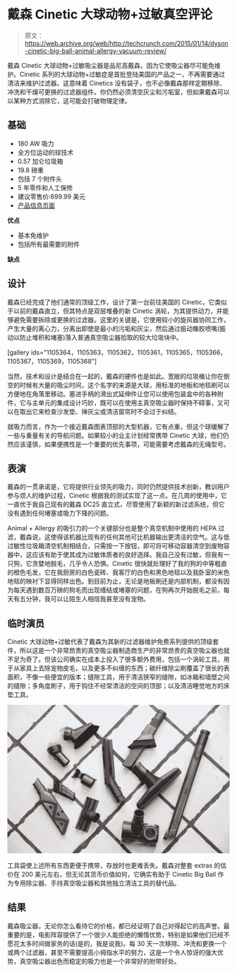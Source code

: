 # 戴森 Cinetic 大球动物+过敏真空评论 

> 原文：<https://web.archive.org/web/http://techcrunch.com/2015/01/14/dyson-cinetic-big-ball-animal-allergy-vacuum-review/>

戴森 Cinetic 大球动物+过敏吸尘器是品尼高戴森，因为它使吸尘器尽可能免维护。Cinetic 系列的大球动物+过敏症是首批登陆美国的产品之一，不再需要通过清洁来维护过滤器。这意味着 Cinetics 没有袋子，也不必像戴森那样定期移除、冲洗和干燥可更换的过滤器组件。你仍然必须清空灰尘和污垢室，但如果戴森可以以某种方式消除它，这可能会打破物理定律。

## 基础

*   180 AW 吸力
*   全方位运动的球技术
*   0.57 加仑垃圾箱
*   19.8 磅重
*   包括 7 个附件头
*   5 年零件和人工保修
*   建议零售价:699.99 美元
*   [产品信息页面](https://web.archive.org/web/20230131000651/http://www.dyson.com/vacuums/uprights/dysoncineticbigball/dyson-cinetic-big-ball-animal-and-allergy.aspx)

**优点**

*   基本免维护
*   包括所有最需要的附件

**缺点**

## 设计

戴森已经完成了他们通常的顶级工作，设计了第一台前往美国的 Cinetic，它类似于以前的戴森直立，但其特点是双层堆叠的新 Cinetic 涡轮，为其提供动力，并能够避免需要拆除或更换的过滤器。这里的关键是，它使用较小的旋风器协同工作，产生大量的离心力，分离出即使是最小的污垢和灰尘，然后通过振动橡胶喷嘴(振动以防止堆积和堵塞)落入普通真空吸尘器拾取的较大垃圾块中。

[gallery ids="1105364，1105363，1105362，1105361，1105365，1105366，1105367，1105369，1105368"]

当然，技术和设计是结合在一起的，戴森的硬件也是如此。宽敞的垃圾桶让你在倒空的时候有大量的吸尘时间，这个名字的来源是大球，用标准的地板和地毯刷可以方便地在角落里移动。塞进手柄的滑出式延伸件让您可以使用包装盒中的各种附件，它与主单元的集成设计巧妙，既可以在使用主真空吸尘器时保持不碍事，又可以在取出它来检查沙发垫、掸灰尘或清洁窗帘时不会过于纠结。

就吸力而言，作为一个接近戴森图表顶部的大型机器，它有点重，但这个球缓解了一些与重量有关的导航问题。如果较小的业主计划经常携带 Cinetic 大球，他们仍然应该谨慎，如果便携性是一个重要的优先事项，可能需要考虑戴森的无绳型号。

## 表演

戴森的一贯承诺是，它将提供行业领先的吸力，同时仍然提供技术创新，教训用户参与烦人的维护过程，Cinetic 根据我的测试实现了这一点。在几周的使用中，它一直优于我自己现有的戴森 DC25 直立式，尽管使用了新颖的新过滤系统，但它没有遇到任何堵塞或吸力下降的问题。

Animal + Allergy 的吸引力的一个关键部分也是整个真空机制中使用的 HEPA 过滤，戴森说，这使得该机器比现有的任何其他可比机器输出更清洁的空气。这与低过敏性垃圾箱清空机制相结合，只需按一下按钮，即可将可移动容器清空到废物容器中，这应该有助于使其成为过敏体质者的良好选择。我自己没有过敏，但我有一只狗，它贪婪地脱毛，几乎令人恐惧。Cinetic 很快就处理好了我的狗的中等粗直的橙色毛发，它在我厨房的白色瓷砖、我客厅的白色和黑色地毯以及我卧室的米色地毯的映衬下显得同样出色。到目前为止，无论是地板刷还是内部机制，都没有因为每天遇到数百万磅的狗毛而出现缠结或堵塞的问题，在狗再次开始脱毛之前，每天有五分钟，我可以让陌生人相信我甚至没有宠物。

## 临时演员

Cinetic 大球动物+过敏代表了戴森为其新的过滤器维护免费系列提供的顶级套件，所以这是一个非常昂贵的真空吸尘器制造商生产的非常昂贵的真空吸尘器也就不足为奇了。但该公司确实在成本上投入了很多额外费用，包括一个涡轮工具，用于从家具上去除宠物皮毛，以及更多不纠缠的东西；碳纤维除尘刷覆盖了很长的表面积，不像一些便宜的版本；缝隙工具，用于清洁狭窄的缝隙，如冰箱和墙壁之间的缝隙；多角度刷子，用于钩住不经常清洁的空间的顶部；以及清洁睡觉地方的床垫工具。

![IMG_4617](img/69f42f493bfcf3faaeab69cd68b6f182.png)

工具袋使上述所有东西更便于携带，存放时也更难丢失。戴森对整套 extras 的估价在 200 美元左右，但无论其货币价值如何，它确实有助于 Cinetic Big Ball 作为专用除尘器、手持真空吸尘器和其他独立清洁工具的替代品。

## 结果

戴森吸尘器，无论你怎么看待它的价格，都已经证明了自己对得起它的高声誉。最重要的是，电影阵容提供了一个很少人能拒绝的懒惰优势，特别是如果他们已经不愿花太多时间做家务的话(是的，我是说我)。每 30 天一次移除、冲洗和更换一个或两个过滤器，甚至不需要提高小拇指水平的努力，这是一个令人惊讶的强大优势，真空吸尘器出色而稳定的吸力也是一个非常好的附带好处。